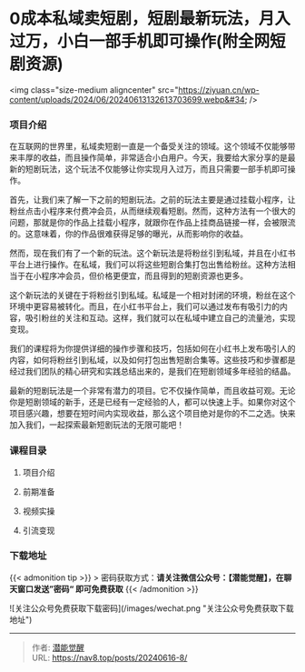 # 0成本私域卖短剧，短剧最新玩法，月入过万，小白一部手机即可操作(附全网短剧资源)


&lt;img class=&#34;size-medium aligncenter&#34; src=&#34;https://ziyuan.cn/wp-content/uploads/2024/06/20240613132613703699.webp&#34;  /&gt;

###  项目介绍

在互联网的世界里，私域卖短剧一直是一个备受关注的领域。这个领域不仅能够带来丰厚的收益，而且操作简单，非常适合小白用户。今天，我要给大家分享的是最新的短剧玩法，这个玩法不仅能够让你实现月入过万，而且只需要一部手机即可操作。

首先，让我们来了解一下之前的短剧玩法。之前的玩法主要是通过挂载小程序，让粉丝点击小程序来付费冲会员，从而继续观看短剧。然而，这种方法有一个很大的问题，那就是你的作品上挂载小程序，就跟你在作品上挂商品链接一样，会被限流的。这意味着，你的作品很难获得足够的曝光，从而影响你的收益。

然而，现在我们有了一个新的玩法。这个新玩法是将粉丝引到私域，并且在小红书平台上进行操作。在私域，我们可以将这些短剧合集打包出售给粉丝。这种方法相当于在小程序冲会员，但价格更便宜，而且得到的短剧资源也更多。

这个新玩法的关键在于将粉丝引到私域。私域是一个相对封闭的环境，粉丝在这个环境中更容易被转化。而且，在小红书平台上，我们可以通过发布有吸引力的内容，吸引粉丝的关注和互动。这样，我们就可以在私域中建立自己的流量池，实现变现。

我们的课程将为你提供详细的操作步骤和技巧，包括如何在小红书上发布吸引人的内容，如何将粉丝引到私域，以及如何打包出售短剧合集等。这些技巧和步骤都是经过我们团队的精心研究和实践总结出来的，是我们在短剧领域多年经验的结晶。

最新的短剧玩法是一个非常有潜力的项目。它不仅操作简单，而且收益可观。无论你是短剧领域的新手，还是已经有一定经验的人，都可以快速上手。如果你对这个项目感兴趣，想要在短时间内实现收益，那么这个项目绝对是你的不二之选。快来加入我们，一起探索最新短剧玩法的无限可能吧！


###  课程目录

 1. 项目介绍

 1. 前期准备

 1. 视频实操

 1. 引流变现



### 下载地址




{{&lt; admonition tip &gt;}}
&gt; 密码获取方式：**请关注微信公众号：【潜能觉醒】，在聊天窗口发送”密码“ 即可免费获取**
{{&lt; /admonition &gt;}}


![关注公众号免费获取下载密码](/images/wechat.png &#34;关注公众号免费获取下载地址&#34;)

---

> 作者: [潜能觉醒](https://nav8.top)  
> URL: https://nav8.top/posts/20240616-8/  

